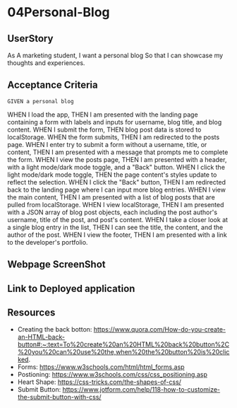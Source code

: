 # 04Personal-Blog

## UserStory
 As A marketing student,
I want a personal blog
So that I can showcase my thoughts and experiences.

## Acceptance Criteria
    GIVEN a personal blog
WHEN I load the app,
THEN I am presented with the landing page containing a form with labels and inputs for username, blog title, and blog content.
WHEN I submit the form,
THEN blog post data is stored to localStorage.
WHEN the form submits,
THEN I am redirected to the posts page.
WHEN I enter try to submit a form without a username, title, or content,
THEN I am presented with a message that prompts me to complete the form.
WHEN I view the posts page,
THEN I am presented with a header, with a light mode/dark mode toggle, and a "Back" button.
WHEN I click the light mode/dark mode toggle,
THEN the page content's styles update to reflect the selection.
WHEN I click the "Back" button,
THEN I am redirected back to the landing page where I can input more blog entries.
WHEN I view the main content,
THEN I am presented with a list of blog posts that are pulled from localStorage.
WHEN I view localStorage,
THEN I am presented with a JSON array of blog post objects, each including the post author's username, title of the post, and post's content.
WHEN I take a closer look at a single blog entry in the list,
THEN I can see the title, the content, and the author of the post.
WHEN I view the footer,
THEN I am presented with a link to the developer's portfolio.

## Webpage ScreenShot




## Link to Deployed application







## Resources
- Creating the back botton: https://www.quora.com/How-do-you-create-an-HTML-back-button#:~:text=To%20create%20an%20HTML%20back%20button%2C%20you%20can%20use%20the,when%20the%20button%20is%20clicked.
- Forms: https://www.w3schools.com/html/html_forms.asp
- Postioning: https://www.w3schools.com/css/css_positioning.asp
- Heart Shape: https://css-tricks.com/the-shapes-of-css/
- Submit Button: https://www.jotform.com/help/118-how-to-customize-the-submit-button-with-css/

